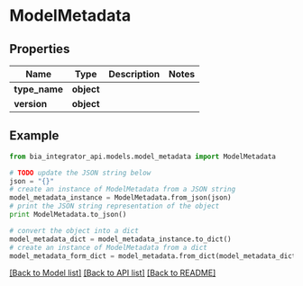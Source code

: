 # ModelMetadata


## Properties
Name | Type | Description | Notes
------------ | ------------- | ------------- | -------------
**type_name** | **object** |  | 
**version** | **object** |  | 

## Example

```python
from bia_integrator_api.models.model_metadata import ModelMetadata

# TODO update the JSON string below
json = "{}"
# create an instance of ModelMetadata from a JSON string
model_metadata_instance = ModelMetadata.from_json(json)
# print the JSON string representation of the object
print ModelMetadata.to_json()

# convert the object into a dict
model_metadata_dict = model_metadata_instance.to_dict()
# create an instance of ModelMetadata from a dict
model_metadata_form_dict = model_metadata.from_dict(model_metadata_dict)
```
[[Back to Model list]](../README.md#documentation-for-models) [[Back to API list]](../README.md#documentation-for-api-endpoints) [[Back to README]](../README.md)


